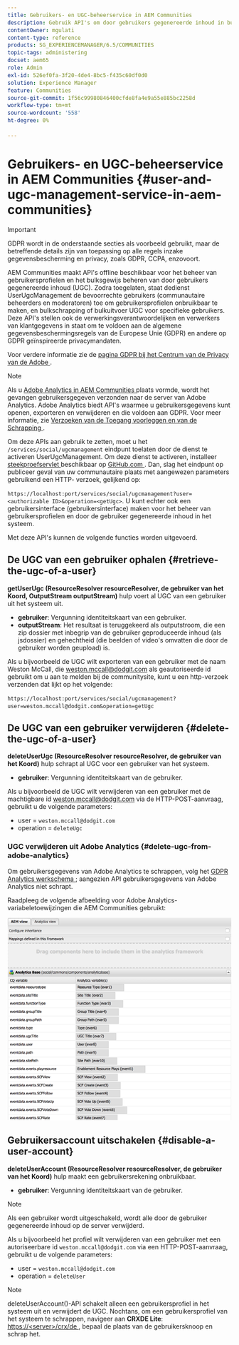 ```yaml
---
title: Gebruikers- en UGC-beheerservice in AEM Communities
description: Gebruik API's om door gebruikers gegenereerde inhoud in bulk te verwijderen en te exporteren en gebruikersaccount uit te schakelen.
contentOwner: mgulati
content-type: reference
products: SG_EXPERIENCEMANAGER/6.5/COMMUNITIES
topic-tags: administering
docset: aem65
role: Admin
exl-id: 526ef0fa-3f20-4de4-8bc5-f435c60df0d0
solution: Experience Manager
feature: Communities
source-git-commit: 1f56c99980846400cfde8fa4e9a55e885bc2258d
workflow-type: tm+mt
source-wordcount: '558'
ht-degree: 0%

---
```


# Gebruikers- en UGC-beheerservice in AEM Communities {#user-and-ugc-management-service-in-aem-communities}

>[!IMPORTANT]
>
>GDPR wordt in de onderstaande secties als voorbeeld gebruikt, maar de betreffende details zijn van toepassing op alle regels inzake gegevensbescherming en privacy, zoals GDPR, CCPA, enzovoort.

AEM Communities maakt API&#39;s offline beschikbaar voor het beheer van gebruikersprofielen en het bulksgewijs beheren van door gebruikers gegenereerde inhoud (UGC). Zodra toegelaten, staat de **&#x200B;**&#x200B;dienst UserUgcManagement de bevoorrechte gebruikers (communautaire beheerders en moderatoren) toe om gebruikersprofielen onbruikbaar te maken, en bulkschrapping of bulkuitvoer UGC voor specifieke gebruikers. Deze API&#39;s stellen ook de verwerkingsverantwoordelijken en verwerkers van klantgegevens in staat om te voldoen aan de algemene gegevensbeschermingsregels van de Europese Unie (GDPR) en andere op GDPR geïnspireerde privacymandaten.

Voor verdere informatie zie de [ pagina GDPR bij het Centrum van de Privacy van de Adobe ](https://www.adobe.com/privacy/general-data-protection-regulation.html).

>[!NOTE]
>
>Als u [ Adobe Analytics in AEM Communities ](/help/communities/analytics.md) plaats vormde, wordt het gevangen gebruikersgegeven verzonden naar de server van Adobe Analytics. Adobe Analytics biedt API&#39;s waarmee u gebruikersgegevens kunt openen, exporteren en verwijderen en die voldoen aan GDPR. Voor meer informatie, zie [ Verzoeken van de Toegang voorleggen en van de Schrapping ](https://experienceleague.adobe.com/docs/analytics/admin/data-governance/gdpr-submit-access-delete.html).

Om deze APIs aan gebruik te zetten, moet u het `/services/social/ugcmanagement` eindpunt toelaten door de dienst te activeren UserUgcManagement. Om deze dienst te activeren, installeer [ steekproefservlet ](https://github.com/Adobe-Marketing-Cloud/aem-communities-ugc-migration/tree/main/bundles/communities-ugc-management-servlet) beschikbaar op [ GitHub.com ](https://github.com/Adobe-Marketing-Cloud/aem-communities-ugc-migration/tree/main/bundles/communities-ugc-management-servlet). Dan, slag het eindpunt op publiceer geval van uw communautaire plaats met aangewezen parameters gebruikend een HTTP- verzoek, gelijkend op:

`https://localhost:port/services/social/ugcmanagement?user=<authorizable ID>&operation=<getUgc>`. U kunt echter ook een gebruikersinterface (gebruikersinterface) maken voor het beheer van gebruikersprofielen en door de gebruiker gegenereerde inhoud in het systeem.

Met deze API&#39;s kunnen de volgende functies worden uitgevoerd.

## De UGC van een gebruiker ophalen {#retrieve-the-ugc-of-a-user}

**getUserUgc (ResourceResolver resourceResolver, de gebruiker van het Koord, OutputStream outputStream)** hulp voert al UGC van een gebruiker uit het systeem uit.

* **gebruiker**: Vergunning identiteitskaart van een gebruiker.
* **outputStream**: Het resultaat is teruggekeerd als outputstroom, die een zip dossier met inbegrip van de gebruiker geproduceerde inhoud (als jsdossier) en gehechtheid (die beelden of video&#39;s omvatten die door de gebruiker worden geupload) is.

Als u bijvoorbeeld de UGC wilt exporteren van een gebruiker met de naam Weston McCall, die weston.mccall@dodgit.com als geautoriseerde id gebruikt om u aan te melden bij de communitysite, kunt u een http-verzoek verzenden dat lijkt op het volgende:

`https://localhost:port/services/social/ugcmanagement?user=weston.mccall@dodgit.com&operation=getUgc`

## De UGC van een gebruiker verwijderen {#delete-the-ugc-of-a-user}

**deleteUserUgc (ResourceResolver resourceResolver, de gebruiker van het Koord)** hulp schrapt al UGC voor een gebruiker van het systeem.

* **gebruiker**: Vergunning identiteitskaart van de gebruiker.

Als u bijvoorbeeld de UGC wilt verwijderen van een gebruiker met de machtigbare id weston.mccall@dodgit.com via de HTTP-POST-aanvraag, gebruikt u de volgende parameters:

* user = `weston.mccall@dodgit.com`
* operation = `deleteUgc`

### UGC verwijderen uit Adobe Analytics {#delete-ugc-from-adobe-analytics}

Om gebruikersgegevens van Adobe Analytics te schrappen, volg het [ GDPR Analytics werkschema ](https://experienceleague.adobe.com/docs/analytics/admin/data-governance/an-gdpr-workflow.html); aangezien API gebruikersgegevens van Adobe Analytics niet schrapt.

Raadpleeg de volgende afbeelding voor Adobe Analytics-variabeletoewijzingen die AEM Communities gebruikt:

![ AEM gemeenschappen veranderlijke afbeelding voor Adobe Analytics ](assets/analytics-communities-mapping.png)

## Gebruikersaccount uitschakelen {#disable-a-user-account}

**deleteUserAccount (ResourceResolver resourceResolver, de gebruiker van het Koord)** hulp maakt een gebruikersrekening onbruikbaar.

* **gebruiker**: Vergunning identiteitskaart van de gebruiker.

>[!NOTE]
>
>Als een gebruiker wordt uitgeschakeld, wordt alle door de gebruiker gegenereerde inhoud op de server verwijderd.

Als u bijvoorbeeld het profiel wilt verwijderen van een gebruiker met een autoriseerbare id `weston.mccall@dodgit.com` via een HTTP-POST-aanvraag, gebruikt u de volgende parameters:

* user = `weston.mccall@dodgit.com`
* operation = `deleteUser`

>[!NOTE]
>
>deleteUserAccount()-API schakelt alleen een gebruikersprofiel in het systeem uit en verwijdert de UGC. Nochtans, om een gebruikersprofiel van het systeem te schrappen, navigeer aan **CRXDE Lite**: [ https://&lt;server>/crx/de ](https://localhost:4502/crx/de), bepaal de plaats van de gebruikersknoop en schrap het.
